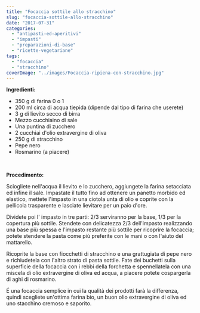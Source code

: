 ```yaml
---
title: "Focaccia sottile allo stracchino"
slug: "focaccia-sottile-allo-stracchino"
date: "2017-07-31"
categories: 
  - "antipasti-ed-aperitivi"
  - "impasti"
  - "preparazioni-di-base"
  - "ricette-vegetariane"
tags: 
  - "focaccia"
  - "stracchino"
coverImage: "../images/Focaccia-ripiena-con-stracchino.jpg"
---
```


**Ingredienti:**

- 350 g di farina 0 o 1
- 200 ml circa di acqua tiepida (dipende dal tipo di farina che userete)
- 3 g di lievito secco di birra
- Mezzo cucchiaino di sale
- Una puntina di zucchero
- 2 cucchiai d'olio extravergine di oliva
- 250 g di stracchino
- Pepe nero
- Rosmarino (a piacere)

 

**Procedimento:**

Sciogliete nell'acqua il lievito e lo zucchero, aggiungete la farina setacciata ed infine il sale. Impastate il tutto fino ad ottenere un panetto morbido ed elastico, mettete l'impasto in una ciotola unta di olio e coprite con la pellicola trasparente e lasciate lievitare per un paio d'ore.

Dividete poi l' impasto in tre parti: 2/3 serviranno per la base, 1/3 per la copertura più sottile. Stendete con delicatezza 2/3 dell'impasto realizzando una base più spessa e l'impasto restante più sottile per ricoprire la focaccia; potete stendere la pasta come più preferite con le mani o con l'aiuto del mattarello.

Ricoprite la base con fiocchetti di stracchino e una grattugiata di pepe nero e richiudetela con l'altro strato di pasta sottile. Fate dei buchetti sulla superficie della focaccia con i rebbi della forchetta e spennellatela con una miscela di olio extravergine di oliva ed acqua, a piacere potete cospargerla di aghi di rosmarino.

É una focaccia semplice in cui la qualità dei prodotti farà la differenza, quindi scegliete un'ottima farina bio, un buon olio extravergine di oliva ed uno stacchino cremoso e saporito.

